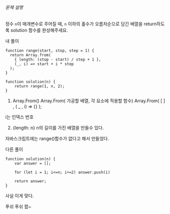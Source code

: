 ###### 문제 설명

정수 `n`이 매개변수로 주어질 때, `n` 이하의 홀수가 오름차순으로 담긴 배열을 return하도록 solution 함수를 완성해주세요.

내 풀이
```JS
function range(start, stop, step = 1) {
  return Array.from(
    { length: (stop - start) / step + 1 },
    (_, i) => start + i * step
  );
}

function solution(n) {
    return range(1, n, 2);
}
```

1) Array.From()
Array.From( 가공할 배열, 각 요소에 적용할 함수)
Array.From( [ ] , ( _ , i) => {} );

i는 인덱스 번호

2) {length: n}
n의 길이를 가진 배열을 만들수 있다.

자바스크립트에는 range()함수가 없다고 해서 만들었다.

다른 풀이

```JS
function solution(n) {
    var answer = [];

    for (let i = 1; i<=n; i+=2) answer.push(i)

    return answer;
}
```
사실 이게 맞다.

푸쉬 푸쉬 팝~
